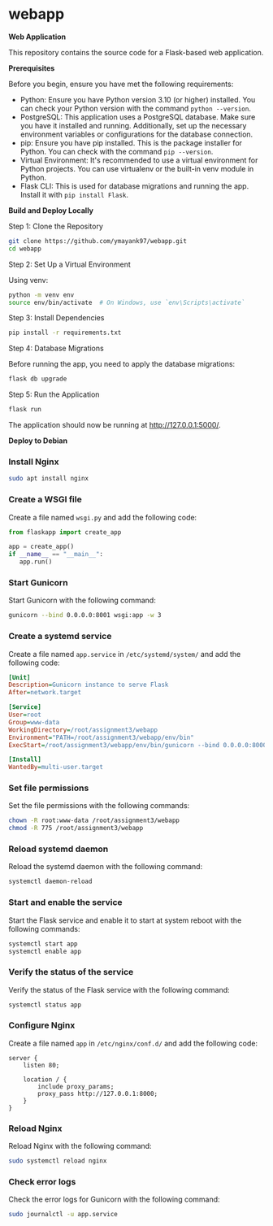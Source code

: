 # webapp


**Web Application**

This repository contains the source code for a Flask-based web application.

**Prerequisites**

Before you begin, ensure you have met the following requirements:

- Python: Ensure you have Python version 3.10 (or higher) installed. You can check your Python version with the command `python --version`.
- PostgreSQL: This application uses a PostgreSQL database. Make sure you have it installed and running. Additionally, set up the necessary environment variables or configurations for the database connection.
- pip: Ensure you have pip installed. This is the package installer for Python. You can check with the command `pip --version`.
- Virtual Environment: It's recommended to use a virtual environment for Python projects. You can use virtualenv or the built-in venv module in Python.
- Flask CLI: This is used for database migrations and running the app. Install it with `pip install Flask`.

**Build and Deploy Locally**

Step 1: Clone the Repository

```bash
git clone https://github.com/ymayank97/webapp.git
cd webapp
```

Step 2: Set Up a Virtual Environment

Using venv:

```bash
python -m venv env
source env/bin/activate  # On Windows, use `env\Scripts\activate`
```

Step 3: Install Dependencies

```bash
pip install -r requirements.txt
```

Step 4: Database Migrations

Before running the app, you need to apply the database migrations:

```bash
flask db upgrade
```

Step 5: Run the Application

```bash
flask run
```

The application should now be running at http://127.0.0.1:5000/.

**Deploy to Debian**



### Install Nginx

```bash
sudo apt install nginx
```

### Create a WSGI file

Create a file named `wsgi.py` and add the following code:

```python
from flaskapp import create_app

app = create_app()
if __name__ == "__main__":
   app.run()
```

### Start Gunicorn

Start Gunicorn with the following command:

```bash
gunicorn --bind 0.0.0.0:8001 wsgi:app -w 3
```

### Create a systemd service

Create a file named `app.service` in `/etc/systemd/system/` and add the following code:

```ini
[Unit]
Description=Gunicorn instance to serve Flask
After=network.target

[Service]
User=root
Group=www-data
WorkingDirectory=/root/assignment3/webapp
Environment="PATH=/root/assignment3/webapp/env/bin"
ExecStart=/root/assignment3/webapp/env/bin/gunicorn --bind 0.0.0.0:8000 wsgi:app

[Install]
WantedBy=multi-user.target
```

### Set file permissions

Set the file permissions with the following commands:

```bash
chown -R root:www-data /root/assignment3/webapp
chmod -R 775 /root/assignment3/webapp
```

### Reload systemd daemon

Reload the systemd daemon with the following command:

```bash
systemctl daemon-reload
```

### Start and enable the service

Start the Flask service and enable it to start at system reboot with the following commands:

```bash
systemctl start app
systemctl enable app
```

### Verify the status of the service

Verify the status of the Flask service with the following command:

```bash
systemctl status app
```

### Configure Nginx

Create a file named `app` in `/etc/nginx/conf.d/` and add the following code:

```nginx
server {
    listen 80;

    location / {
        include proxy_params;
        proxy_pass http://127.0.0.1:8000;
    }
}
```

### Reload Nginx

Reload Nginx with the following command:

```bash
sudo systemctl reload nginx
```

### Check error logs

Check the error logs for Gunicorn with the following command:

```bash
sudo journalctl -u app.service

```

